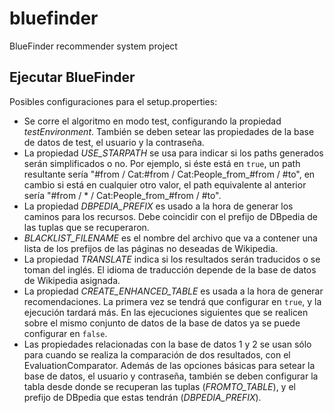 bluefinder
==========

BlueFinder recommender system project

Ejecutar BlueFinder
-------------------
Posibles configuraciones para el setup.properties:
* Se corre el algoritmo en modo test, configurando la propiedad *testEnvironment*. También se deben setear las propiedades de la base de datos de test, el usuario y la contraseña.
* La propiedad *USE_STARPATH* se usa para indicar si los paths generados serán simplificados o no. Por ejemplo, si éste está en `true`, un path resultante sería "#from / Cat:#from / Cat:People_from_#from / #to", en cambio si está en cualquier otro valor, el path equivalente al anterior sería "#from / * / Cat:People_from_#from / #to".
* La propiedad *DBPEDIA_PREFIX* es usado a la hora de generar los caminos para los recursos. Debe coincidir con el prefijo de DBpedia de las tuplas que se recuperaron.
* *BLACKLIST_FILENAME* es el nombre del archivo que va a contener una lista de los prefijos de las páginas no deseadas de Wikipedia.
* La propiedad *TRANSLATE* indica si los resultados serán traducidos o se toman del inglés. El idioma de traducción depende de la base de datos de Wikipedia asignada.
* La propiedad *CREATE_ENHANCED_TABLE* es usada a la hora de generar recomendaciones. La primera vez se tendrá que configurar en `true`, y la ejecución tardará más. En las ejecuciones siguientes que se realicen sobre el mismo conjunto de datos de la base de datos ya se puede configurar en `false`.
* Las propiedades relacionadas con la base de datos 1 y 2 se usan sólo para cuando se realiza la comparación de dos resultados, con el EvaluationComparator. Además de las opciones básicas para setear la base de datos, el usuario y contraseña, también se deben configurar la tabla desde donde se recuperan las tuplas (*FROMTO_TABLE<X>*), y el prefijo de DBpedia que estas tendrán (*DBPEDIA_PREFIX<x>*).
